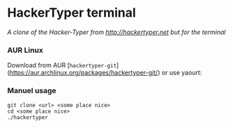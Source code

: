 # HackerTyper terminal
_A clone of the Hacker-Typer from http://hackertyper.net but for the terminal_

### AUR Linux
Download from AUR [`hackertyper-git`] (https://aur.archlinux.org/packages/hackertyper-git/) or use yaourt:

### Manuel usage
```
git clone <url> <some place nice>
cd <some place nice>
./hackertyper
```